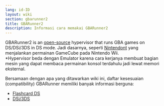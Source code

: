 ```yaml
---
lang: id-ID
layout: wiki
section: gbarunner2
title: GBARunner2
description: Informasi cara memakai GBARunner2
---
```


GBARunner2 is an [open-source](https://github.com/Gericom/GBARunner2) hypervisor that runs GBA games on DS/DSi/3DS in DS mode. Jadi dasarnya, seperti [Nintendont](https://github.com/FIX94/Nintendont) yang menjalankan permainan GameCube pada Nintendo Wii.<br>*Hypervisor beda dengan Emulator karena cara kerjanya membuat bagian mesin yang dapat membaca permainan konsol terdahulu jadi lewat memori eksternal.

Bersamaan dengan apa yang ditawarkan wiki ini, daftar kesesuaian (compatibility) GBARunner memiliki banyak informasi berguna:
- [Flashcard DS](https://wiki.gbatemp.net/wiki/GBARunner2)
- [DSi/3DS](https://wiki.gbatemp.net/wiki/GBARunner2/DSi_3DS_Compatibility_List)
